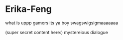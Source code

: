 # Erika-Feng

what is uppp gamers its ya boy swagswigsigmaaaaaaa

(super secret content here:) mystereious dialogue